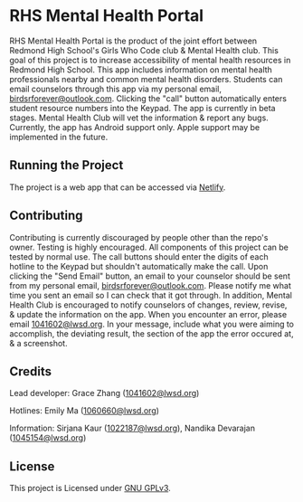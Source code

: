 # RHS Mental Health Portal
RHS Mental Health Portal is the product of the joint effort between Redmond High School's Girls Who Code club & Mental Health club. This goal of this project is to increase accessibility of mental health resources in Redmond High School. This app includes information on mental health professionals nearby and common mental health disorders. Students can email counselors through this app via my personal email, birdsrforever@outlook.com. Clicking the "call" button automatically enters student resource numbers into the Keypad. The app is currently in beta stages. Mental Health Club will vet the information & report any bugs. Currently, the app has Android support only. Apple support may be implemented in the future.

## Running the Project
The project is a web app that can be accessed via [Netlify](https://rhs-mental-health-portal.netlify.app/).

## Contributing
Contributing is currently discouraged by people other than the repo's owner. Testing is highly encouraged. All components of this project can be tested by normal use. The call buttons should enter the digits of each hotline to the Keypad but shouldn't automatically make the call. Upon clicking the "Send Email" button, an email to your counselor should be sent from my personal email, birdsrforever@outlook.com. Please notify me what time you sent an email so I can check that it got through. In addition, Mental Health Club is encouraged to notify counselors of changes, review, revise, & update the information on the app. When you encounter an error, please email 1041602@lwsd.org. In your message, include what you were aiming to accomplish, the deviating result, the section of the app the error occured at, & a screenshot.

## Credits
Lead developer: Grace Zhang (1041602@lwsd.org)

Hotlines: Emily Ma (1060660@lwsd.org)

Information: Sirjana Kaur (1022187@lwsd.org), Nandika Devarajan (1045154@lwsd.org)

## License
This project is Licensed under [GNU GPLv3](https://choosealicense.com/licenses/gpl-3.0/).
